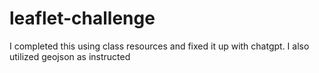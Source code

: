 # leaflet-challenge
I completed this using class resources and fixed it up with chatgpt. I also utilized geojson as instructed